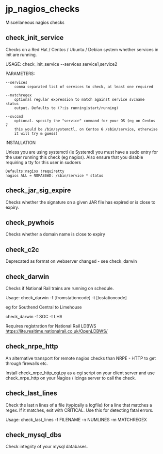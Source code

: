 jp_nagios_checks
================

Miscellaneous nagios checks


check\_init\_service
----------


Checks on a Red Hat / Centos / Ubuntu / Debian system whether services in init are running.

USAGE: check\_init\_service --services service1,service2


PARAMETERS:

	--services
		comma separated list of services to check, at least one required

	--matchregex
		optional regular expression to match against service svcname status
		output. Defaults to (?:is running|start/running)

	--svccmd
		optional. specify the "service" command for your OS (eg on Centos 7
		this would be /bin/systemctl, on Centos 6 /sbin/service, otherwise
		it will try & guess)

INSTALLATION

Unless you are using systemctl (ie Systemd) you must have a sudo entry for the user running this check (eg nagios). Also ensure that you disable requiring a tty for this user in sudoers

	Defaults:nagios !requiretty
	nagios ALL = NOPASSWD: /sbin/service * status


check\_jar\_sig\_expire
----------


Checks whether the signature on a given JAR file has expired or is close to expiry.


check_pywhois
----------

Checks whether a domain name is close to expiry


check_c2c
--------

Deprecated as format on webserver changed - see check_darwin


check_darwin
---------

Checks if National Rail trains are running on schedule.

Usage: check_darwin -f [fromstationcode] -t [tostationcode]

eg for Southend Central to Limehouse

check_darwin -f SOC -t LHS

Requires registration for National Rail LDBWS
https://lite.realtime.nationalrail.co.uk/OpenLDBWS/


check\_nrpe\_http
---------

An alternative transport for remote nagios checks than NRPE - HTTP to
get through firewalls etc.

Install check\_nrpe\_http\_cgi.py as a cgi script on your client server and
use check\_nrpe\_http on your Nagios / Icinga server to call the check.


check\_last\_lines
---------

Check the last n lines of a file (typically a logfile) for a line that matches
a regex. If it matches, exit with CRITICAL. Use this for detecting fatal errors.

Usage: check_last_lines -f FILENAME -n NUMLINES -m MATCHREGEX


check\_mysql\_dbs
----------

Check integrity of your mysql databases.

